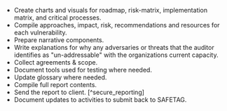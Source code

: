 
  * Create charts and visuals for roadmap, risk-matrix, implementation matrix, and critical processes.
  * Compile approaches, impact, risk, recommendations and resources for each vulnerability.
  * Prepare narrative components.
  * Write explanations for why any adversaries or threats that the auditor identifies as "un-addressable" with the organizations current capacity.
  * Collect agreements & scope.
  * Document tools used for testing where needed.
  * Update glossary where needed.
  * Compile full report contents.
  * Send the report to client. [^secure_reporting]
  * Document updates to activities to submit back to SAFETAG.
